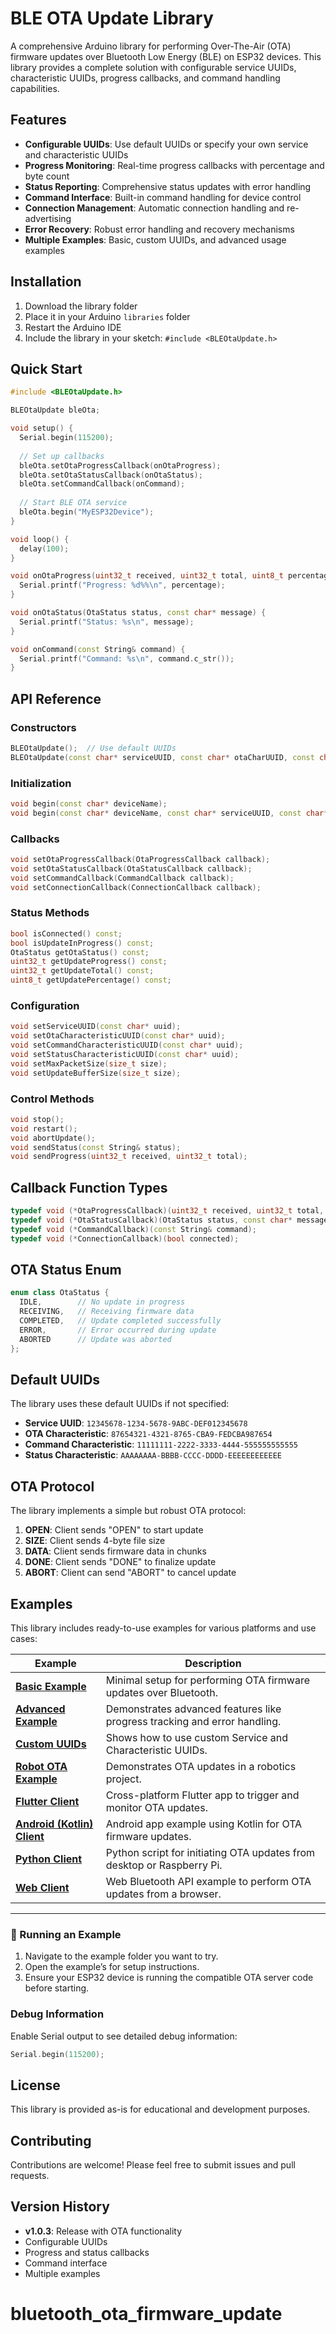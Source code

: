 # BLE OTA Update Library

A comprehensive Arduino library for performing Over-The-Air (OTA) firmware updates over Bluetooth Low Energy (BLE) on ESP32 devices. This library provides a complete solution with configurable service UUIDs, characteristic UUIDs, progress callbacks, and command handling capabilities.

## Features

- **Configurable UUIDs**: Use default UUIDs or specify your own service and characteristic UUIDs
- **Progress Monitoring**: Real-time progress callbacks with percentage and byte count
- **Status Reporting**: Comprehensive status updates with error handling
- **Command Interface**: Built-in command handling for device control
- **Connection Management**: Automatic connection handling and re-advertising
- **Error Recovery**: Robust error handling and recovery mechanisms
- **Multiple Examples**: Basic, custom UUIDs, and advanced usage examples

## Installation

1. Download the library folder
2. Place it in your Arduino `libraries` folder
3. Restart the Arduino IDE
4. Include the library in your sketch: `#include <BLEOtaUpdate.h>`

## Quick Start

```cpp
#include <BLEOtaUpdate.h>

BLEOtaUpdate bleOta;

void setup() {
  Serial.begin(115200);
  
  // Set up callbacks
  bleOta.setOtaProgressCallback(onOtaProgress);
  bleOta.setOtaStatusCallback(onOtaStatus);
  bleOta.setCommandCallback(onCommand);
  
  // Start BLE OTA service
  bleOta.begin("MyESP32Device");
}

void loop() {
  delay(100);
}

void onOtaProgress(uint32_t received, uint32_t total, uint8_t percentage) {
  Serial.printf("Progress: %d%%\n", percentage);
}

void onOtaStatus(OtaStatus status, const char* message) {
  Serial.printf("Status: %s\n", message);
}

void onCommand(const String& command) {
  Serial.printf("Command: %s\n", command.c_str());
}
```

## API Reference

### Constructors

```cpp
BLEOtaUpdate();  // Use default UUIDs
BLEOtaUpdate(const char* serviceUUID, const char* otaCharUUID, const char* commandCharUUID, const char* statusCharUUID);
```

### Initialization

```cpp
void begin(const char* deviceName);
void begin(const char* deviceName, const char* serviceUUID, const char* otaCharUUID, const char* commandCharUUID, const char* statusCharUUID);
```

### Callbacks

```cpp
void setOtaProgressCallback(OtaProgressCallback callback);
void setOtaStatusCallback(OtaStatusCallback callback);
void setCommandCallback(CommandCallback callback);
void setConnectionCallback(ConnectionCallback callback);
```

### Status Methods

```cpp
bool isConnected() const;
bool isUpdateInProgress() const;
OtaStatus getOtaStatus() const;
uint32_t getUpdateProgress() const;
uint32_t getUpdateTotal() const;
uint8_t getUpdatePercentage() const;
```

### Configuration

```cpp
void setServiceUUID(const char* uuid);
void setOtaCharacteristicUUID(const char* uuid);
void setCommandCharacteristicUUID(const char* uuid);
void setStatusCharacteristicUUID(const char* uuid);
void setMaxPacketSize(size_t size);
void setUpdateBufferSize(size_t size);
```

### Control Methods

```cpp
void stop();
void restart();
void abortUpdate();
void sendStatus(const String& status);
void sendProgress(uint32_t received, uint32_t total);
```

## Callback Function Types

```cpp
typedef void (*OtaProgressCallback)(uint32_t received, uint32_t total, uint8_t percentage);
typedef void (*OtaStatusCallback)(OtaStatus status, const char* message);
typedef void (*CommandCallback)(const String& command);
typedef void (*ConnectionCallback)(bool connected);
```

## OTA Status Enum

```cpp
enum class OtaStatus {
  IDLE,        // No update in progress
  RECEIVING,   // Receiving firmware data
  COMPLETED,   // Update completed successfully
  ERROR,       // Error occurred during update
  ABORTED      // Update was aborted
};
```

## Default UUIDs

The library uses these default UUIDs if not specified:

- **Service UUID**: `12345678-1234-5678-9ABC-DEF012345678`
- **OTA Characteristic**: `87654321-4321-8765-CBA9-FEDCBA987654`
- **Command Characteristic**: `11111111-2222-3333-4444-555555555555`
- **Status Characteristic**: `AAAAAAAA-BBBB-CCCC-DDDD-EEEEEEEEEEEE`

## OTA Protocol

The library implements a simple but robust OTA protocol:

1. **OPEN**: Client sends "OPEN" to start update
2. **SIZE**: Client sends 4-byte file size
3. **DATA**: Client sends firmware data in chunks
4. **DONE**: Client sends "DONE" to finalize update
5. **ABORT**: Client can send "ABORT" to cancel update

## Examples

This library includes ready-to-use examples for various platforms and use cases:

| Example | Description |
|---------|-------------|
| [**Basic Example**](examples/BasicExample) | Minimal setup for performing OTA firmware updates over Bluetooth. |
| [**Advanced Example**](examples/AdvancedExample) | Demonstrates advanced features like progress tracking and error handling. |
| [**Custom UUIDs**](examples/CustomUUIDs) | Shows how to use custom Service and Characteristic UUIDs. |
| [**Robot OTA Example**](examples/RobotOTAExample) | Demonstrates OTA updates in a robotics project. |
| [**Flutter Client**](examples/flutter) | Cross-platform Flutter app to trigger and monitor OTA updates. |
| [**Android (Kotlin) Client**](examples/kotlin) | Android app example using Kotlin for OTA firmware updates. |
| [**Python Client**](examples/python/ota_client.py) | Python script for initiating OTA updates from desktop or Raspberry Pi. |
| [**Web Client**](examples/web) | Web Bluetooth API example to perform OTA updates from a browser. |


---

### 🔹 Running an Example
1. Navigate to the example folder you want to try.
2. Open the example’s for setup instructions.
3. Ensure your ESP32 device is running the compatible OTA server code before starting.

### Debug Information

Enable Serial output to see detailed debug information:

```cpp
Serial.begin(115200);
```

## License

This library is provided as-is for educational and development purposes.

## Contributing

Contributions are welcome! Please feel free to submit issues and pull requests.

## Version History

- **v1.0.3**: Release with OTA functionality
- Configurable UUIDs
- Progress and status callbacks
- Command interface
- Multiple examples
# bluetooth_ota_firmware_update
